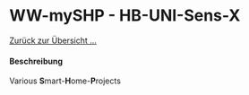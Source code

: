 # WW-mySHP - HB-UNI-Sens-X
 
[Zurück zur Übersicht ...](../README.md)

#### Beschreibung

Various <b>S</b>mart-<b>H</b>ome-<b>P</b>rojects
